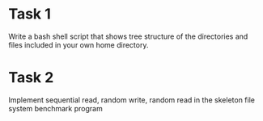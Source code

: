 Task 1
============

Write a bash shell script that shows tree structure of the directories 
and files included in your own home directory.

Task 2
============

Implement sequential read, random write, random read in the skeleton
file system benchmark program
